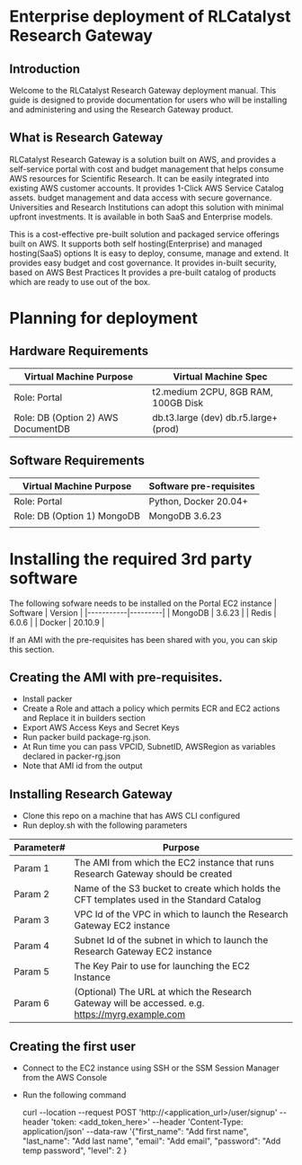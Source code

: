 # Enterprise deployment of RLCatalyst Research Gateway

## Introduction  
Welcome to the RLCatalyst Research Gateway deployment manual. This guide is designed to provide documentation for users who will be installing and administering and using the Research Gateway product.

## What is Research Gateway 
RLCatalyst Research Gateway is a solution built on AWS, and provides a self-service portal with cost and budget management that helps consume AWS resources for Scientific Research. It can be easily integrated into existing AWS customer accounts. It provides 1-Click AWS Service Catalog assets. budget management and data access with secure governance. Universities and Research Institutions can adopt this solution with minimal upfront investments. It is available in both SaaS and Enterprise models.

This is a cost-effective pre-built solution and packaged service offerings built on AWS.
It supports both self hosting(Enterprise) and managed hosting(SaaS) options
It is easy to deploy, consume, manage and extend.
It provides easy budget and cost governance.
It provides in-built security, based on AWS Best Practices 
It provides a pre-built catalog of products which are ready to use out of the box.

# Planning for deployment

## Hardware Requirements
| Virtual Machine Purpose            | Virtual Machine Spec                                           |
|------------------------------------|----------------------------------------------------------------|
| Role: Portal                       | t2.medium 2CPU, 8GB RAM, 100GB Disk                            |
| Role: DB (Option 2) AWS DocumentDB | db.t3.large (dev) db.r5.large+ (prod)                          |

## Software Requirements

| Virtual Machine Purpose     | Software pre-requisites |
|-----------------------------|-------------------------|
| Role: Portal                | Python, Docker 20.04+   |
| Role: DB (Option 1) MongoDB | MongoDB 3.6.23          |
|                             |                         |

# Installing the required 3rd party software
The following sofware needs to be installed on the Portal EC2 instance
| Software  | Version |
|-----------|---------|
| MongoDB   | 3.6.23  |
| Redis     | 6.0.6   |
| Docker    | 20.10.9 |

If an AMI with the pre-requisites has been shared with you, you can skip this section.

## Creating the AMI with pre-requisites.
- Install packer
- Create a Role and attach a policy which permits ECR and EC2 actions and Replace it in builders section        
- Export AWS Access Keys and Secret Keys
- Run packer build package-rg.json.
- At Run time you can pass VPCID, SubnetID, AWSRegion as variables declared in packer-rg.json
- Note that AMI id from the output

## Installing Research Gateway
- Clone this repo on a machine that has AWS CLI configured
- Run deploy.sh with the following parameters

| Parameter#  | Purpose                                                                                          |
|-------------|--------------------------------------------------------------------------------------------------|
| Param 1     | The AMI from which the EC2 instance that runs Research Gateway should be created                 |
| Param 2     | Name of the S3 bucket to create which holds the CFT templates used in the Standard Catalog       |
| Param 3     | VPC Id of the VPC in which to launch the Research Gateway EC2 instance                           |
| Param 4     | Subnet Id of the subnet in which to launch the Research Gateway EC2 instance                     |
| Param 5     | The Key Pair to use for launching the EC2 Instance                                               |
| Param 6     | (Optional) The URL at which the Research Gateway will be accessed. e.g. https://myrg.example.com |



## Creating the first user
- Connect to the EC2 instance using SSH or the SSM Session Manager from the AWS Console
- Run the following command

  curl --location --request POST 'http://<application_url>/user/signup' --header 'token: <add_token_here>' --header 'Content-Type: application/json' --data-raw '{"first_name": "Add first name", "last_name": "Add last name", "email": "Add email", "password": "Add temp password", "level": 2 }


